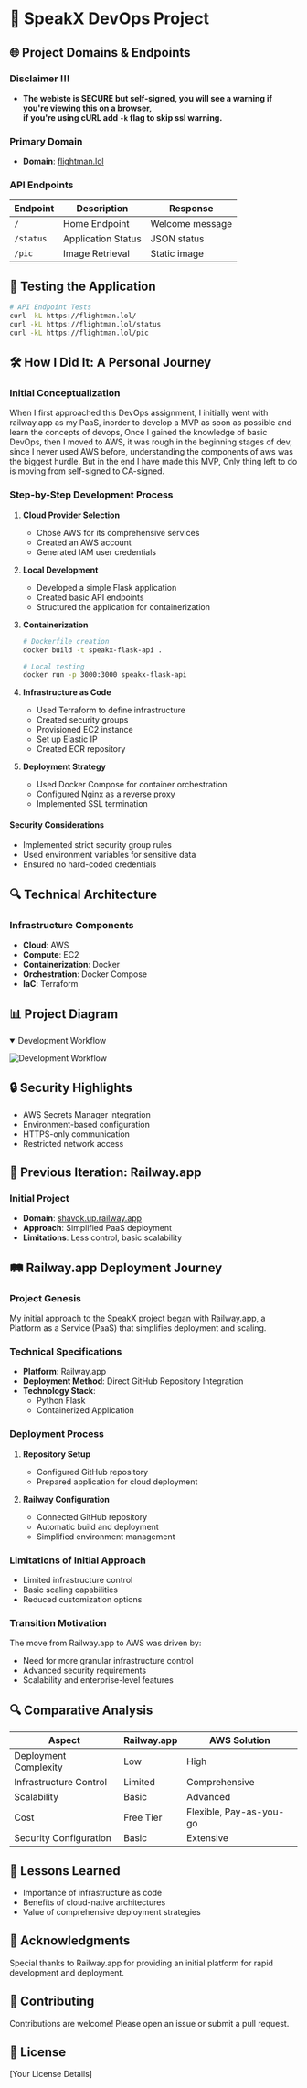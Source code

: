 # 🚀 SpeakX DevOps Project

## 🌐 Project Domains & Endpoints
### Disclaimer !!!
- **The webiste is SECURE but self-signed, you will see a warning if you're viewing this on a browser, <br> if you're using cURL add `-k` flag to skip ssl warning.**
### Primary Domain
- **Domain**: [flightman.lol](https://flightman.lol)

### API Endpoints
| Endpoint | Description | Response |
|----------|-------------|----------|
| `/` | Home Endpoint | Welcome message |
| `/status` | Application Status | JSON status |
| `/pic` | Image Retrieval | Static image |

## 🧪 Testing the Application

```bash
# API Endpoint Tests
curl -kL https://flightman.lol/
curl -kL https://flightman.lol/status
curl -kL https://flightman.lol/pic
```

## 🛠 How I Did It: A Personal Journey

### Initial Conceptualization
When I first approached this DevOps assignment, I initially went with railway.app as my PaaS, inorder to develop a MVP as soon as possible and learn the concepts of devops, Once I gained the knowledge of basic DevOps, then I moved to AWS, it was rough in the beginning stages of dev, since I never used AWS before, understanding the components of aws was the biggest hurdle. But in the end I have made this MVP, Only thing left to do is moving from self-signed to CA-signed.

### Step-by-Step Development Process

1. **Cloud Provider Selection**
   - Chose AWS for its comprehensive services
   - Created an AWS account
   - Generated IAM user credentials

2. **Local Development**
   - Developed a simple Flask application
   - Created basic API endpoints
   - Structured the application for containerization

3. **Containerization**
   ```bash
   # Dockerfile creation
   docker build -t speakx-flask-api .
   
   # Local testing
   docker run -p 3000:3000 speakx-flask-api
   ```

4. **Infrastructure as Code**
   - Used Terraform to define infrastructure
   - Created security groups
   - Provisioned EC2 instance
   - Set up Elastic IP
   - Created ECR repository


5. **Deployment Strategy**
   - Used Docker Compose for container orchestration
   - Configured Nginx as a reverse proxy
   - Implemented SSL termination


#### Security Considerations
- Implemented strict security group rules
- Used environment variables for sensitive data
- Ensured no hard-coded credentials



## 🔍 Technical Architecture

### Infrastructure Components
- **Cloud**: AWS
- **Compute**: EC2
- **Containerization**: Docker
- **Orchestration**: Docker Compose
- **IaC**: Terraform



## 📊 Project Diagram
<details open>
<summary>Development Workflow</summary>

![Development Workflow](https://github.com/user-attachments/assets/a22019b6-9c7e-47ec-baa3-118b0740a1e6)


</details>


## 🔒 Security Highlights
- AWS Secrets Manager integration
- Environment-based configuration
- HTTPS-only communication
- Restricted network access

## 🚢 Previous Iteration: Railway.app

### Initial Project
- **Domain**: [shavok.up.railway.app](https://shavok.up.railway.app)
- **Approach**: Simplified PaaS deployment
- **Limitations**: Less control, basic scalability


## 🛤️ Railway.app Deployment Journey

### Project Genesis
My initial approach to the SpeakX project began with Railway.app, a Platform as a Service (PaaS) that simplifies deployment and scaling.

### Technical Specifications
- **Platform**: Railway.app
- **Deployment Method**: Direct GitHub Repository Integration
- **Technology Stack**: 
  - Python Flask
  - Containerized Application

### Deployment Process
1. **Repository Setup**
   - Configured GitHub repository
   - Prepared application for cloud deployment

2. **Railway Configuration**
   - Connected GitHub repository
   - Automatic build and deployment
   - Simplified environment management

### Limitations of Initial Approach
- Limited infrastructure control
- Basic scaling capabilities
- Reduced customization options

### Transition Motivation
The move from Railway.app to AWS was driven by:
- Need for more granular infrastructure control
- Advanced security requirements
- Scalability and enterprise-level features

## 🔍 Comparative Analysis

| Aspect | Railway.app | AWS Solution |
|--------|-------------|--------------|
| Deployment Complexity | Low | High |
| Infrastructure Control | Limited | Comprehensive |
| Scalability | Basic | Advanced |
| Cost | Free Tier | Flexible, Pay-as-you-go |
| Security Configuration | Basic | Extensive |

## 🚀 Lessons Learned
- Importance of infrastructure as code
- Benefits of cloud-native architectures
- Value of comprehensive deployment strategies

## 🤝 Acknowledgments
Special thanks to Railway.app for providing an initial platform for rapid development and deployment.

## 🤝 Contributing
Contributions are welcome! Please open an issue or submit a pull request.

## 📜 License
[Your License Details]
